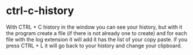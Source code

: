 # ctrl-c-history

With CTRL + C history in the window you can see your history, but with it the program
create a file (if there is not already one to create) and for each file with the log extension it will add it
has the list of your copy paste.
if you press CTRL + L it will go back to your history and change your clipboard.
